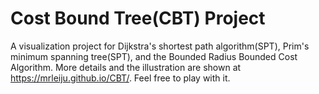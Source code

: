 # Cost Bound Tree(CBT) Project
A visualization project for Dijkstra's shortest path algorithm(SPT), Prim's minimum spanning tree(SPT), and the Bounded Radius Bounded Cost Algorithm.
More details and the illustration are shown at https://mrleiju.github.io/CBT/. Feel free to play with it.
